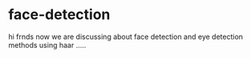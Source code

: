 # face-detection


hi frnds now we are discussing about face detection and  eye detection methods using haar .....

